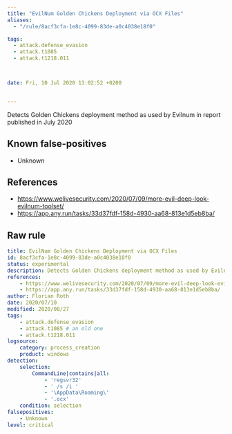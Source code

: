 ```yaml
---
title: "EvilNum Golden Chickens Deployment via OCX Files"
aliases:
  - "/rule/8acf3cfa-1e8c-4099-83de-a0c4038e18f0"

tags:
  - attack.defense_evasion
  - attack.t1085
  - attack.t1218.011



date: Fri, 10 Jul 2020 13:02:52 +0200


---
```


Detects Golden Chickens deployment method as used by Evilnum in report published in July 2020

<!--more-->


## Known false-positives

* Unknown



## References

* https://www.welivesecurity.com/2020/07/09/more-evil-deep-look-evilnum-toolset/
* https://app.any.run/tasks/33d37fdf-158d-4930-aa68-813e1d5eb8ba/


## Raw rule
```yaml
title: EvilNum Golden Chickens Deployment via OCX Files
id: 8acf3cfa-1e8c-4099-83de-a0c4038e18f0
status: experimental
description: Detects Golden Chickens deployment method as used by Evilnum in report published in July 2020
references:
    - https://www.welivesecurity.com/2020/07/09/more-evil-deep-look-evilnum-toolset/
    - https://app.any.run/tasks/33d37fdf-158d-4930-aa68-813e1d5eb8ba/
author: Florian Roth
date: 2020/07/10
modified: 2020/08/27
tags:
    - attack.defense_evasion
    - attack.t1085 # an old one
    - attack.t1218.011
logsource:
    category: process_creation
    product: windows
detection:
    selection:
        CommandLine|contains|all: 
            - 'regsvr32'
            - ' /s /i '
            - '\AppData\Roaming\'
            - '.ocx'
    condition: selection
falsepositives:
    - Unknown
level: critical

```
